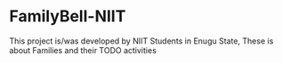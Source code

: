 # FamilyBell-NIIT
This project is/was developed by NIIT Students in Enugu State, These is about Families and their TODO activities
